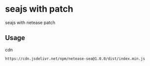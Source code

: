 # seajs with patch

seajs with netease patch

## Usage

cdn

```bash
https://cdn.jsdelivr.net/npm/netease-sea@1.0.0/dist/index.min.js
```
